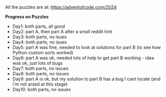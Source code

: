 
All the puzzles are at: https://adventofcode.com/2024

**Progress on Puzzles**

- Day1: both parts, all good
- Day2: part A, then part A after a small reddit hint
- Day3: both parts, no isues
- Day4: both parts, no isues
- Day5: part A was fine, needed to look at solutions for part B (to see how Python custom sorts worked)
- Day6: part A was ok, needed lots of help to get part B working  - idea was ok, just lots of bugs
- Day7: both parts, no issues
- Day8: both parts, no issues
- Day9: part A is ok, but my solution to part B has a bug I cant locate (and I'm not arsed at this stage)
- Day10: both parts, no issues
